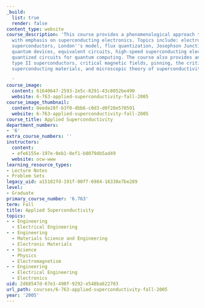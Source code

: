 ```yaml
---
_build:
  list: true
  render: false
content_type: website
course_description: 'This course provides a phenomenological approach to superconductivity,
  with emphasis on superconducting electronics. Topics include: electrodynamics of
  superconductors, London''s model, flux quantization, Josephson Junctions, superconducting
  quantum devices, equivalent circuits, high-speed superconducting electronics, and
  quantized circuits for quantum computing. The course also provides an overview of
  type II superconductors, critical magnetic fields, pinning, the critical state model,
  superconducting materials, and microscopic theory of superconductivity.

  '
course_image:
  content: 61640647-2593-2e5c-8291-43c8052be490
  website: 6-763-applied-superconductivity-fall-2005
course_image_thumbnail:
  content: 0eede28f-b3f0-dbb6-c0d3-d0f28e570591
  website: 6-763-applied-superconductivity-fall-2005
course_title: Applied Superconductivity
department_numbers:
- '6'
extra_course_numbers: ''
instructors:
  content:
  - efe6155e-197e-0eb1-0ef1-b8079db5ad49
  website: ocw-www
learning_resource_types:
- Lecture Notes
- Problem Sets
legacy_uid: a15182fd-191f-00f7-6984-16338e7be289
level:
- Graduate
primary_course_number: '6.763'
term: Fall
title: Applied Superconductivity
topics:
- - Engineering
  - Electrical Engineering
- - Engineering
  - Materials Science and Engineering
  - Electronic Materials
- - Science
  - Physics
  - Electromagnetism
- - Engineering
  - Electrical Engineering
  - Electronics
uid: 2d68547d-67e1-490f-9292-e548ba622703
url_path: courses/6-763-applied-superconductivity-fall-2005
year: '2005'
---
```


